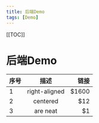 ```yaml
---
title: 后端Demo
tags: [Demo]
---
```


[[TOC]]
#  后端Demo


| 序号  |      描述       |    链接 |
|-----|:-------------:|------:|
| 1   | right-aligned | $1600 |
| 2   |   centered    |   $12 |
| 3   |   are neat    |    $1 |

